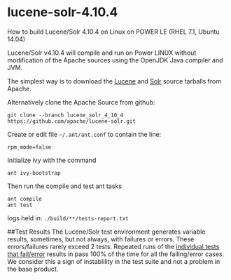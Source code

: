 # lucene-solr-4.10.4
How to build Lucene/Solr 4.10.4 on Linux on POWER LE (RHEL 7.1, Ubuntu 14.04)

Lucene/Solr v4.10.4 will compile and run on Power LINUX without modification of the Apache sources using the OpenJDK Java compiler and JVM.

The simplest way is to download the [Lucene](http://www.apache.org/dyn/closer.cgi/lucene/java/4.10.4) and [Solr](http://www.apache.org/dyn/closer.cgi/lucene/solr/4.10.4) source tarballs from Apache.

Alternatively clone the Apache Source from github: 

    git clone --branch lucene_solr_4_10_4 https://github.com/apache/lucene-solr.git


Create or edit file <code>~/.ant/ant.conf</code> to contain the line:

    rpm_mode=false

Initialize ivy with the command

    ant ivy-bootstrap

Then run the compile and test ant tasks

    ant compile
    ant test

logs held in: <code>./build/**/tests-report.txt</code>

##Test Results
The Lucene/Solr test environment generates variable results, sometimes, but not always, with failures or errors. These errors/failures rarely exceed 2 tests. Repeated runs of the [individual tests that fail/error](https://wiki.apache.org/solr/TestingSolr) results in pass 100% of the time for all the failing/error cases. We consider this a sign of instablility in the test suite and not a problem in the base product.
